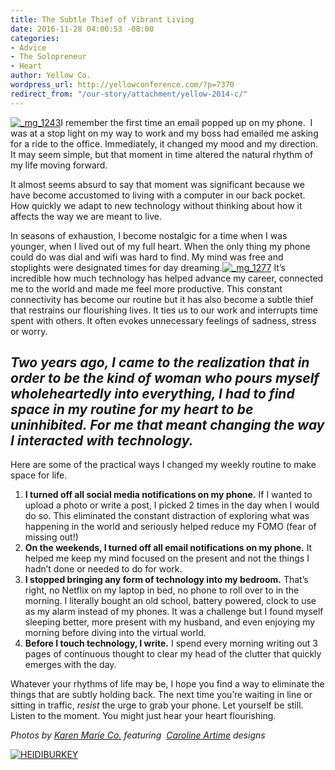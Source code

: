 ```yaml
---
title: The Subtle Thief of Vibrant Living
date: 2016-11-28 04:00:53 -08:00
categories:
- Advice
- The Solopreneur
- Heart
author: Yellow Co.
wordpress_url: http://yellowconference.com/?p=7370
redirect_from: "/our-story/attachment/yellow-2014-c/"
---
```


[![_mg_1243](https://yellow-blog-images.imgix.net/2016/11/MG_1243-683x1024.jpg)](https://yellow-blog-images.imgix.net/2016/11/MG_1243.jpg)I remember the first time an email popped up on my phone.  I was at a stop light on my way to work and my boss had emailed me asking for a ride to the office. Immediately, it changed my mood and my direction. It may seem simple, but that moment in time altered the natural rhythm of my life moving forward.

It almost seems absurd to say that moment was significant because we have become accustomed to living with a computer in our back pocket. How quickly we adapt to new technology without thinking about how it affects the way we are meant to live.

In seasons of exhaustion, I become nostalgic for a time when I was younger, when I lived out of my full heart. When the only thing my phone could do was dial and wifi was hard to find. My mind was free and stoplights were designated times for day dreaming.[![_mg_1277](https://yellow-blog-images.imgix.net/2016/11/MG_1277-683x1024.jpg)](https://yellow-blog-images.imgix.net/2016/11/MG_1277.jpg) It’s incredible how much technology has helped advance my career, connected me to the world and made me feel more productive. This constant connectivity has become our routine but it has also become a subtle thief that restrains our flourishing lives. It ties us to our work and interrupts time spent with others. It often evokes unnecessary feelings of sadness, stress or worry.

## _**Two years ago, I came to the realization that in order to be the kind of woman who pours myself wholeheartedly into everything, I had to find space in my routine for my heart to be uninhibited.** **For me that meant changing the way I interacted with technology.**_

Here are some of the practical ways I changed my weekly routine to make space for life.

1.  **I turned off all social media notifications on my phone.** If I wanted to upload a photo or write a post, I picked 2 times in the day when I would do so. This eliminated the constant distraction of exploring what was happening in the world and seriously helped reduce my FOMO (fear of missing out!)
2.  **On the weekends, I turned off all email notifications on my phone.** It helped me keep my mind focused on the present and not the things I hadn’t done or needed to do for work.
3.  **I stopped bringing any form of technology into my bedroom.** That’s right, no Netflix on my laptop in bed, no phone to roll over to in the morning. I literally bought an old school, battery powered, clock to use as my alarm instead of my phones. It was a challenge but I found myself sleeping better, more present with my husband, and even enjoying my morning before diving into the virtual world.
4.  **Before I touch technology, I write.** I spend every morning writing out 3 pages of continuous thought to clear my head of the clutter that quickly emerges with the day.

Whatever your rhythms of life may be, I hope you find a way to eliminate the things that are subtly holding back. The next time you’re waiting in line or sitting in traffic, _resist_ the urge to grab your phone. Let yourself be still. Listen to the moment. You might just hear your heart flourishing.

_Photos by [Karen Marie Co.](http://karenmarieco.com/) featuring  [Caroline Artime](http://www.carolineartime.com/about-1) designs_

[![HEIDIBURKEY](https://yellow-blog-images.imgix.net/2016/05/HEIDIBURKEY.jpg)](http://www.heidiburkey.com/)

